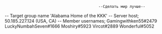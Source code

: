                                               --Сделать мир лучше--                        
-- Target group name 'Alabama Home of the KKK'
-- Server  host; 50.185.227.124 (USA, CA)
-- Member usernames;
Gamingwithken55#2479
LuckyNumbahSeven#1666
Moshiry#5923
Vircot#2889
Wonderful#5052

